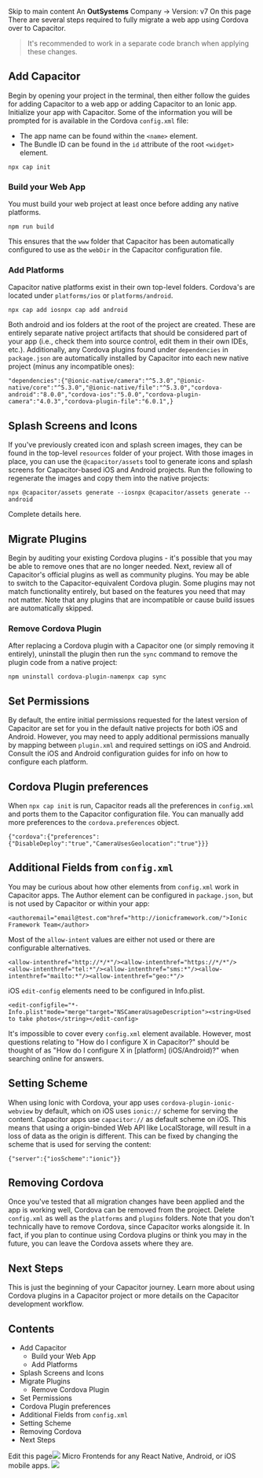 Skip to main content
An **OutSystems** Company →
Version: v7
On this page
There are several steps required to fully migrate a web app using Cordova over to Capacitor.
> It's recommended to work in a separate code branch when applying these changes.
## Add Capacitor​
Begin by opening your project in the terminal, then either follow the guides for adding Capacitor to a web app or adding Capacitor to an Ionic app.
Initialize your app with Capacitor. Some of the information you will be prompted for is available in the Cordova `config.xml` file:
  * The app name can be found within the `<name>` element.
  * The Bundle ID can be found in the `id` attribute of the root `<widget>` element.


```
npx cap init
```

### Build your Web App​
You must build your web project at least once before adding any native platforms.
```
npm run build
```

This ensures that the `www` folder that Capacitor has been automatically configured to use as the `webDir` in the Capacitor configuration file.
### Add Platforms​
Capacitor native platforms exist in their own top-level folders. Cordova's are located under `platforms/ios` or `platforms/android`.
```
npx cap add iosnpx cap add android
```

Both android and ios folders at the root of the project are created. These are entirely separate native project artifacts that should be considered part of your app (i.e., check them into source control, edit them in their own IDEs, etc.). Additionally, any Cordova plugins found under `dependencies` in `package.json` are automatically installed by Capacitor into each new native project (minus any incompatible ones):
```
"dependencies":{"@ionic-native/camera":"^5.3.0","@ionic-native/core":"^5.3.0","@ionic-native/file":"^5.3.0","cordova-android":"8.0.0","cordova-ios":"5.0.0","cordova-plugin-camera":"4.0.3","cordova-plugin-file":"6.0.1",}
```

## Splash Screens and Icons​
If you've previously created icon and splash screen images, they can be found in the top-level `resources` folder of your project. With those images in place, you can use the `@capacitor/assets` tool to generate icons and splash screens for Capacitor-based iOS and Android projects.
Run the following to regenerate the images and copy them into the native projects:
```
npx @capacitor/assets generate --iosnpx @capacitor/assets generate --android
```

Complete details here.
## Migrate Plugins​
Begin by auditing your existing Cordova plugins - it's possible that you may be able to remove ones that are no longer needed.
Next, review all of Capacitor's official plugins as well as community plugins. You may be able to switch to the Capacitor-equivalent Cordova plugin.
Some plugins may not match functionality entirely, but based on the features you need that may not matter.
Note that any plugins that are incompatible or cause build issues are automatically skipped.
### Remove Cordova Plugin​
After replacing a Cordova plugin with a Capacitor one (or simply removing it entirely), uninstall the plugin then run the `sync` command to remove the plugin code from a native project:
```
npm uninstall cordova-plugin-namenpx cap sync
```

## Set Permissions​
By default, the entire initial permissions requested for the latest version of Capacitor are set for you in the default native projects for both iOS and Android. However, you may need to apply additional permissions manually by mapping between `plugin.xml` and required settings on iOS and Android. Consult the iOS and Android configuration guides for info on how to configure each platform.
## Cordova Plugin preferences​
When `npx cap init` is run, Capacitor reads all the preferences in `config.xml` and ports them to the Capacitor configuration file. You can manually add more preferences to the `cordova.preferences` object.
```
{"cordova":{"preferences":{"DisableDeploy":"true","CameraUsesGeolocation":"true"}}}
```

## Additional Fields from `config.xml`​
You may be curious about how other elements from `config.xml` work in Capacitor apps.
The Author element can be configured in `package.json`, but is not used by Capacitor or within your app:
```
<authoremail="email@test.com"href="http://ionicframework.com/">Ionic Framework Team</author>
```

Most of the `allow-intent` values are either not used or there are configurable alternatives.
```
<allow-intenthref="http://*/*"/><allow-intenthref="https://*/*"/><allow-intenthref="tel:*"/><allow-intenthref="sms:*"/><allow-intenthref="mailto:*"/><allow-intenthref="geo:*"/>
```

iOS `edit-config` elements need to be configured in Info.plist.
```
<edit-configfile="*-Info.plist"mode="merge"target="NSCameraUsageDescription"><string>Used to take photos</string></edit-config>
```

It's impossible to cover every `config.xml` element available. However, most questions relating to "How do I configure X in Capacitor?" should be thought of as "How do I configure X in [platform] (iOS/Android)?" when searching online for answers.
## Setting Scheme​
When using Ionic with Cordova, your app uses `cordova-plugin-ionic-webview` by default, which on iOS uses `ionic://` scheme for serving the content. Capacitor apps use `capacitor://` as default scheme on iOS. This means that using a origin-binded Web API like LocalStorage, will result in a loss of data as the origin is different. This can be fixed by changing the scheme that is used for serving the content:
```
{"server":{"iosScheme":"ionic"}}
```

## Removing Cordova​
Once you've tested that all migration changes have been applied and the app is working well, Cordova can be removed from the project. Delete `config.xml` as well as the `platforms` and `plugins` folders. Note that you don't technically have to remove Cordova, since Capacitor works alongside it. In fact, if you plan to continue using Cordova plugins or think you may in the future, you can leave the Cordova assets where they are.
## Next Steps​
This is just the beginning of your Capacitor journey. Learn more about using Cordova plugins in a Capacitor project or more details on the Capacitor development workflow.
## Contents
  * Add Capacitor
    * Build your Web App
    * Add Platforms
  * Splash Screens and Icons
  * Migrate Plugins
    * Remove Cordova Plugin
  * Set Permissions
  * Cordova Plugin preferences
  * Additional Fields from `config.xml`
  * Setting Scheme
  * Removing Cordova
  * Next Steps


Edit this page![](https://images.prismic.io/ionicframeworkcom/d3d3f7a3-023b-4cdf-93af-84674f623818_portals+ad.png?auto=compress,format&rect=0,0,280,200&w=280&h=200)
Micro Frontends for any React Native, Android, or iOS mobile apps.
![](https://cdn.bizible.com/ipv?_biz_r=&_biz_h=802059049&_biz_u=ed6d98ad223740ddbf99774ce8c4ab02&_biz_l=https%3A%2F%2Fcapacitorjs.com%2Fdocs%2Fcordova%2Fmigrating-from-cordova-to-capacitor&_biz_t=1739811925224&_biz_i=Cordova%20to%20Capacitor%20Migration%20%7C%20Capacitor%20Documentation&_biz_n=32&rnd=172006&cdn_o=a&_biz_z=1739811925225)
